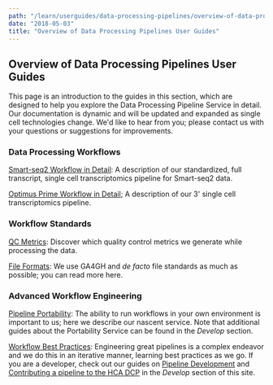 ```yaml
---
path: "/learn/userguides/data-processing-pipelines/overview-of-data-processing-pipelines-user-guides"
date: "2018-05-03"
title: "Overview of Data Processing Pipelines User Guides"
---
```

## Overview of Data Processing Pipelines User Guides
This page is an introduction to the guides in this section, which are designed to help you explore the Data Processing Pipeline Service in detail. Our documentation is dynamic and will be updated and expanded as single cell technologies change. We'd like to hear from you; please contact us with your questions or suggestions for improvements.

### Data Processing Workflows
[Smart-seq2 Workflow in Detail](/learn/userguides/secondary-analysis/smart-seq2-workflow-in-detail): A description of our standardized, full transcript, single cell transcriptomics pipeline for Smart-seq2 data.

[Optimus Prime Workflow in Detail](/learn/userguides/secondary-analysis/optimus-prime-workflow-in-detail); A description of our 3' single cell transcriptomics pipeline.

### Workflow Standards
[QC Metrics](/learn/userguides/secondary-analysis/qc-mertics): Discover which quality control metrics we generate while processing the data.

[File Formats](/learn/userguides/secondary-analysis/file-formats): We use GA4GH and *de facto* file standards as much as possible; you can read more here.

### Advanced Workflow Engineering
[Pipeline Portability](/learn/userguides/secondary-analysis/pipeline-portability): The ability to run workflows in your own environment is important to us; here we describe our nascent service. Note that additional guides about the Portability Service can be found in the *Develop* section.

[Workflow Best Practices](/learn/userguides/secondary-analysis/secondary-analsis-workflow-best-practices): Engineering great pipelines is a complex endeavor and we do this in an iterative manner, learning best practices as we go. If you are a developer, check out our guides on [Pipeline Development](/develop/development-guides/pipeline-development-guide) and [Contributing a pipeline to the HCA DCP](/develop/development-guides/contributing-a-pipeline-to-the-hca-dcp) in the *Develop* section of this site.


